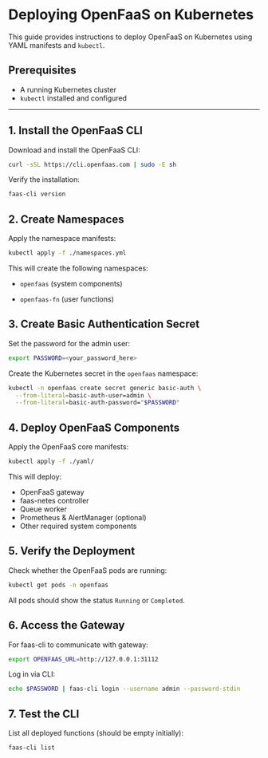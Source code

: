 # Deploying OpenFaaS on Kubernetes

This guide provides instructions to deploy OpenFaaS on Kubernetes using YAML manifests and `kubectl`.

## Prerequisites

- A running Kubernetes cluster
- `kubectl` installed and configured

---

## 1. Install the OpenFaaS CLI

Download and install the OpenFaaS CLI:

```bash
curl -sSL https://cli.openfaas.com | sudo -E sh
```

Verify the installation:
```bash
faas-cli version
```

## 2. Create Namespaces
Apply the namespace manifests:
```bash
kubectl apply -f ./namespaces.yml
```
This will create the following namespaces:
- `openfaas` (system components)

- `openfaas-fn` (user functions)

## 3. Create Basic Authentication Secret

Set the password for the admin user:

```bash
export PASSWORD=<your_password_here>
```

Create the Kubernetes secret in the `openfaas` namespace:
```bash
kubectl -n openfaas create secret generic basic-auth \
  --from-literal=basic-auth-user=admin \
  --from-literal=basic-auth-password="$PASSWORD"
```

## 4. Deploy OpenFaaS Components

Apply the OpenFaaS core manifests:

```bash
kubectl apply -f ./yaml/
```

This will deploy:
- OpenFaaS gateway
- faas-netes controller
- Queue worker
- Prometheus & AlertManager (optional)
- Other required system components

## 5. Verify the Deployment

Check whether the OpenFaaS pods are running:

```bash
kubectl get pods -n openfaas
```

All pods should show the status `Running` or `Completed`.


## 6. Access the Gateway

For faas-cli to communicate with gateway:

```bash
export OPENFAAS_URL=http://127.0.0.1:31112
```

Log in via CLI:
```bash
echo $PASSWORD | faas-cli login --username admin --password-stdin
```

## 7. Test the CLI

List all deployed functions (should be empty initially):

```bash
faas-cli list
```

